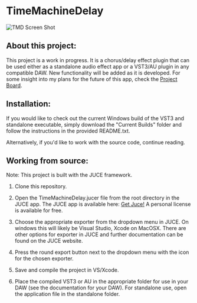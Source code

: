 # TimeMachineDelay

![TMD Screen Shot](https://github.com/mcfredrick/TimeMachineDelay/blob/master/UIScreen.png)

## About this project:

This project is a work in progress. It is a chorus/delay effect plugin that can be used either as a standalone audio effect app or a VST3/AU plugin in any compatible DAW. New functionality will be added as it is developed. For some insight into my plans for the future of this app, check the [Project Board](https://github.com/mcfredrick/Chorus-Flanger-Plugin/projects/1).

## Installation:

If you would like to check out the current Windows build of the VST3 and standalone executable, simply download the "Current Builds" folder and follow the instructions in the provided README.txt.

Alternatively, if you'd like to work with the source code, continue reading.

## Working from source:

Note: This project is built with the JUCE framework. 

1. Clone this repository.

1. Open the TimeMachineDelay.jucer file from the root directory in the JUCE app. The JUCE app is available here: [Get Juce!](https://shop.juce.com/get-juce) A personal license is available for free.

1. Choose the appropriate exporter from the dropdown menu in JUCE. On windows this will likely be Visual Studio, Xcode on MacOSX. There are other options for exporter in JUCE and further documentation can be found on the JUCE website.

1. Press the round export button next to the dropdown menu with the icon for the chosen exporter.

1. Save and compile the project in VS/Xcode.

1. Place the compiled VST3 or AU in the appropriate folder for use in your DAW (see the documentation for your DAW). For standalone use, open the application file in the standalone folder.
